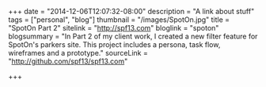+++
date = "2014-12-06T12:07:32-08:00"
description = "A link about stuff"
tags = ["personal", "blog"]
thumbnail = "/images/SpotOn.jpg"
title = "SpotOn Part 2"
sitelink = "http://spf13.com"
bloglink = "spoton"
blogsummary = "In Part 2 of my client work, I created a new filter feature for SpotOn's parkers site. This project includes a persona, task flow, wireframes and a prototype."
sourceLink = "http://github.com/spf13/spf13.com"

+++

